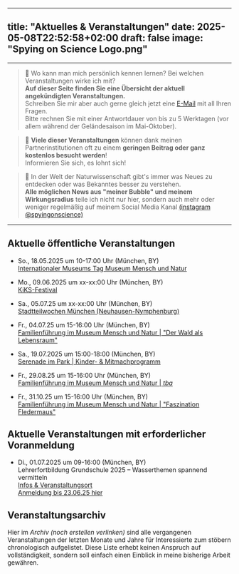 
--- 
title: "Aktuelles & Veranstaltungen"
date: 2025-05-08T22:52:58+02:00
draft: false
image: "Spying on Science Logo.png"
---
___
> 🤝 Wo kann man mich persönlich kennen lernen? Bei welchen Veranstaltungen wirke ich mit?  
**Auf dieser Seite finden Sie eine Übersicht der aktuell angekündigten Veranstaltungen.**  
Schreiben Sie mir aber auch gerne gleich jetzt eine [E-Mail](mailto:spyingonscience@posteo.com?subject=Kontaktaufnahme%20über%20die%20Webseite%20spyingonscience.com) mit all Ihren Fragen.   
Bitte rechnen Sie mit einer Antwortdauer von bis zu 5 Werktagen (vor allem während der Geländesaison im Mai-Oktober). 

>💸 **Viele dieser Veranstaltungen** können dank meinen Partnerinstitutionen oft zu einem **geringen Beitrag oder ganz kostenlos besucht werden**!   
Informieren Sie sich, es lohnt sich! 

>🚨 In der Welt der Naturwissenschaft gibt's immer was Neues zu entdecken oder was Bekanntes besser zu verstehen.   
**Alle möglichen News aus "meiner Bubble" und meinem Wirkungsradius** teile ich nicht nur hier, sondern auch mehr oder weniger regelmäßig auf meinem Social Media Kanal [(instagram @spyingonscience)](https://www.instagram.com/spyingonscience/)
___

## Aktuelle öffentliche Veranstaltungen 

* So., 18.05.2025 um 10-17:00 Uhr (München, BY)  
[Internationaler Museums Tag Museum Mensch und Natur](https://mmn-muenchen.snsb.de/internationaler-museumstag/)

* Mo., 09.06.2025 um xx-xx:00 Uhr (München, BY)  
[KiKS-Festival](https://kiks-muenchen.de/programm/kiks-festival)

* Sa., 05.07.25 um xx-xx:00 Uhr (München, BY)  
[Stadtteilwochen München (Neuhausen-Nymphenburg)](https://stadtteilwochen-muenchen.de/)

* Fr., 04.07.25 um 15-16:00 Uhr (München, BY)  
[Familienführung im Museum Mensch und Natur | "Der Wald als Lebensraum"](https://mmn-muenchen.snsb.de/familienfuehrungen/)

* Sa., 19.07.2025 um 15:00-18:00  (München, BY)  
[Serenade im Park | Kinder- & Mitmachprogramm](https://stadt.muenchen.de/infos/serenade-im-park.html)

* Fr., 29.08.25 um 15-16:00 Uhr (München, BY)  
[Familienführung im Museum Mensch und Natur | _tba_](https://mmn-muenchen.snsb.de/familienfuehrungen/)

* Fr., 31.10.25 um 15-16:00 Uhr (München, BY)  
[Familienführung im Museum Mensch und Natur | "Faszination Fledermaus"](https://mmn-muenchen.snsb.de/familienfuehrungen/)



## Aktuelle Veranstaltungen mit erforderlicher Voranmeldung

* Di., 01.07.2025 um 09-16:00  (München, BY)  
Lehrerfortbildung Grundschule 2025 – Wasserthemen spannend vermitteln  
[Infos & Veranstaltungsort](https://mmn-muenchen.snsb.de/lehrerfortbildung-grundschule-2025-wasserthemen-spannend-vermitteln/)  
[Anmeldung bis 23.06.25 hier](https://fibs.alp.dillingen.de/lehrgangssuche?container_id=409789)


## Veranstaltungsarchiv 

Hier im _Archiv (noch erstellen verlinken)_ sind alle vergangenen Veranstaltungen der letzten Monate und Jahre für Interessierte zum stöbern chronologisch aufgelistet. Diese Liste erhebt keinen Anspruch auf vollständigkeit, sondern soll einfach einen Einblick in meine bisherige Arbeit gewähren. 

